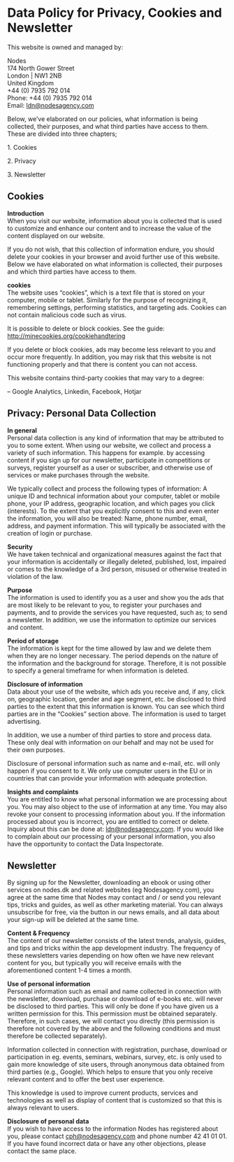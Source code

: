 Data Policy for Privacy, Cookies and Newsletter
===============================================

This website is owned and managed by:

Nodes  
174 North Gower Street  
London | NW1 2NB  
United Kingdom  
+44 (0) 7935 792 014  
Phone: +44 (0) 7935 792 014  
Email: ldn@nodesagency.com

Below, we’ve elaborated on our policies, what information is being collected, their purposes, and what third parties have access to them. These are divided into three chapters;

1\. Cookies

2\.  Privacy

3\. Newsletter

Cookies
-------

**Introduction**  
When you visit our website, information about you is collected that is used to customize and enhance our content and to increase the value of the content displayed on our website.

If you do not wish, that this collection of information endure, you should delete your cookies in your browser and avoid further use of this website. Below we have elaborated on what information is collected, their purposes and which third parties have access to them.

**cookies**  
The website uses “cookies”, which is a text file that is stored on your computer, mobile or tablet. Similarly for the purpose of recognizing it, remembering settings, performing statistics, and targeting ads. Cookies can not contain malicious code such as virus.

It is possible to delete or block cookies. See the guide: http://minecookies.org/cookiehandtering

If you delete or block cookies, ads may become less relevant to you and occur more frequently. In addition, you may risk that this website is not functioning properly and that there is content you can not access.

This website contains third-party cookies that may vary to a degree:

– Google Analytics, Linkedin, Facebook, Hotjar

Privacy: Personal Data Collection
---------------------------------

**In general**  
Personal data collection is any kind of information that may be attributed to you to some extent. When using our website, we collect and process a variety of such information. This happens for example. by accessing content if you sign up for our newsletter, participate in competitions or surveys, register yourself as a user or subscriber, and otherwise use of services or make purchases through the website.

We typically collect and process the following types of information: A unique ID and technical information about your computer, tablet or mobile phone, your IP address, geographic location, and which pages you click (interests). To the extent that you explicitly consent to this and even enter the information, you will also be treated: Name, phone number, email, address, and payment information. This will typically be associated with the creation of login or purchase.

**Security**  
We have taken technical and organizational measures against the fact that your information is accidentally or illegally deleted, published, lost, impaired or comes to the knowledge of a 3rd person, misused or otherwise treated in violation of the law.

**Purpose**  
The information is used to identify you as a user and show you the ads that are most likely to be relevant to you, to register your purchases and payments, and to provide the services you have requested, such as; to send a newsletter. In addition, we use the information to optimize our services and content.

**Period of storage**  
The information is kept for the time allowed by law and we delete them when they are no longer necessary. The period depends on the nature of the information and the background for storage. Therefore, it is not possible to specify a general timeframe for when information is deleted.

**Disclosure of information**  
Data about your use of the website, which ads you receive and, if any, click on, geographic location, gender and age segment, etc. be disclosed to third parties to the extent that this information is known. You can see which third parties are in the “Cookies” section above. The information is used to target advertising.

In addition, we use a number of third parties to store and process data. These only deal with information on our behalf and may not be used for their own purposes.

Disclosure of personal information such as name and e-mail, etc. will only happen if you consent to it. We only use computer users in the EU or in countries that can provide your information with adequate protection.

**Insights and complaints**  
You are entitled to know what personal information we are processing about you. You may also object to the use of information at any time. You may also revoke your consent to processing information about you. If the information processed about you is incorrect, you are entitled to correct or delete. Inquiry about this can be done at: ldn@nodesagency.com. If you would like to complain about our processing of your personal information, you also have the opportunity to contact the Data Inspectorate.

Newsletter
----------

By signing up for the Newsletter, downloading an ebook or using other services on nodes.dk and related websites (eg Nodesagency.com), you agree at the same time that Nodes may contact and / or send you relevant tips, tricks and guides, as well as other marketing material. You can always unsubscribe for free, via the button in our news emails, and all data about your sign-up will be deleted at the same time.

**Content & Frequency**  
The content of our newsletter consists of the latest trends, analysis, guides, and tips and tricks within the app development industry. The frequency of these newsletters varies depending on how often we have new relevant content for you, but typically you will receive emails with the aforementioned content 1-4 times a month.

**Use of personal information**  
Personal information such as email and name collected in connection with the newsletter, download, purchase or download of e-books etc. will never be disclosed to third parties. This will only be done if you have given us a written permission for this. This permission must be obtained separately. Therefore, in such cases, we will contact you directly (this permission is therefore not covered by the above and the following conditions and must therefore be collected separately).

Information collected in connection with registration, purchase, download or participation in eg. events, seminars, webinars, survey, etc. is only used to gain more knowledge of site users, through anonymous data obtained from third parties (e.g., Google). Which helps to ensure that you only receive relevant content and to offer the best user experience.

This knowledge is used to improve current products, services and technologies as well as display of content that is customized so that this is always relevant to users.

**Disclosure of personal data**  
If you wish to have access to the information Nodes has registered about you, please contact cph@nodesagency.com and phone number 42 41 01 01. If you have found incorrect data or have any other objections, please contact the same place.